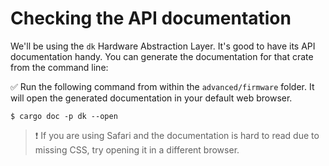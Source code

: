 # Checking the API documentation

We'll be using the `dk` Hardware Abstraction Layer. It's good to have its API documentation handy. You can generate the documentation for that crate from the command line:

✅ Run the following command from within the `advanced/firmware` folder. It will open the generated documentation in your default web browser.

``` console
$ cargo doc -p dk --open
```


> ❗️ If you are using Safari and the documentation is hard to read due to missing CSS, try opening it in a different browser.